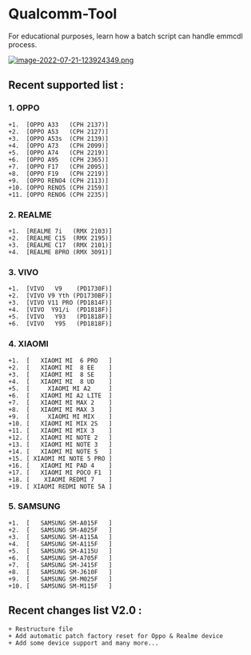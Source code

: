 # Qualcomm-Tool
For educational purposes, learn how a batch script can handle emmcdl process.

[![image-2022-07-21-123924349.png](https://i.postimg.cc/ZnDMc3sY/image-2022-07-21-123924349.png)](https://postimg.cc/YLYR24wT)

## Recent supported list :

### 1. OPPO
```
+1.  [OPPO A33   (CPH 2137)]
+2.  [OPPO A53   (CPH 2127)]
+3.  [OPPO A53s  (CPH 2139)]
+4.  [OPPO A73   (CPH 2099)]
+5.  [OPPO A74   (CPH 2219)]
+6.  [OPPO A95   (CPH 2365)]
+7.  [OPPO F17   (CPH 2095)]
+8.  [OPPO F19   (CPH 2219)]
+9.  [OPPO RENO4 (CPH 2113)]
+10. [OPPO RENO5 (CPH 2159)]
+11. [OPPO RENO6 (CPH 2235)]
```

### 2. REALME
```
+1.  [REALME 7i   (RMX 2103)]
+2.  [REALME C15  (RMX 2195)]
+3.  [REALME C17  (RMX 2101)]
+4.  [REALME 8PRO (RMX 3091)]
```

### 3. VIVO
```
+1.  [VIVO   V9    (PD1730F)]
+2.  [VIVO V9 Yth (PD1730BF)]
+3.  [VIVO V11 PRO (PD1814F)]
+4.  [VIVO  Y91/i  (PD1818F)]
+5.  [VIVO   Y93   (PD1818F)]
+6.  [VIVO   Y95   (PD1818F)]
```

### 4. XIAOMI
```
+1.  [   XIAOMI MI  6 PRO   ]
+2.  [   XIAOMI MI  8 EE    ]
+3.  [   XIAOMI MI  8 SE    ]
+4.  [   XIAOMI MI  8 UD    ]
+5.  [     XIAOMI MI A2     ]
+6.  [   XIAOMI MI A2 LITE  ]
+7.  [   XIAOMI MI MAX 2    ]
+8.  [   XIAOMI MI MAX 3    ]
+9.  [     XIAOMI MI MIX    ]
+10. [   XIAOMI MI MIX 2S   ]
+11. [   XIAOMI MI MIX 3    ]
+12. [   XIAOMI MI NOTE 2   ]
+13. [   XIAOMI MI NOTE 3   ]
+14. [   XIAOMI MI NOTE 5   ]
+15. [ XIAOMI MI NOTE 5 PRO ]
+16. [   XIAOMI MI PAD 4    ]
+17. [   XIAOMI MI POCO F1  ]
+18. [    XIAOMI REDMI 7    ]
+19. [ XIAOMI REDMI NOTE 5A ]

```

### 5. SAMSUNG
```
+1.  [   SAMSUNG SM-A015F   ]
+2.  [   SAMSUNG SM-A025F   ]
+3.  [   SAMSUNG SM-A115A   ]
+4.  [   SAMSUNG SM-A115F   ]
+5.  [   SAMSUNG SM-A115U   ]
+6.  [   SAMSUNG SM-A705F   ]
+7.  [   SAMSUNG SM-J415F   ]
+8.  [   SAMSUNG SM-J610F   ]
+9.  [   SAMSUNG SM-M025F   ]
+10. [   SAMSUNG SM-M115F   ]
```

## Recent changes list V2.0 :

```
+ Restructure file
+ Add automatic patch factory reset for Oppo & Realme device
+ Add some device support and many more...
```